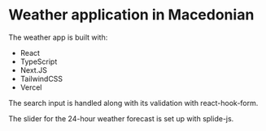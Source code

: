 # Weather application in Macedonian

The weather app is built with:

- React
- TypeScript
- Next.JS
- TailwindCSS
- Vercel

The search input is handled along with its validation with react-hook-form.

The slider for the 24-hour weather forecast is set up with splide-js.
